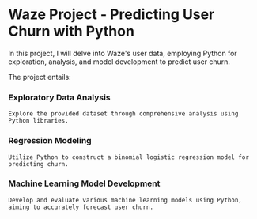 # Waze Project - Predicting User Churn with Python

In this project, I will delve into Waze's user data, employing Python for exploration, analysis, and model development to predict user churn.

The project entails:

### Exploratory Data Analysis
    Explore the provided dataset through comprehensive analysis using Python libraries.

### Regression Modeling
    Utilize Python to construct a binomial logistic regression model for predicting churn.

### Machine Learning Model Development
    Develop and evaluate various machine learning models using Python, aiming to accurately forecast user churn.